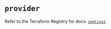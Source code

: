 # `provider`

Refer to the Terraform Registry for docs: [`spotinst`](https://registry.terraform.io/providers/spotinst/spotinst/1.224.0/docs).

